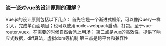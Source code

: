 ### 谈一谈对vue的设计原则的理解？
Vue.js的设计原则包括以下几点：
首先它是一个渐进式框架，可以像jQuery一样引入，完成单页面项目；也可以使用node+webpack启动，打包。至于vue-router,vuex，在需要的时候自然会派上用场；
第二点是vue的高效性，提供了响应式数据，diff算法，虚拟dom等机制
第三点是跨平台和兼容性
